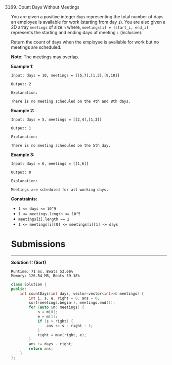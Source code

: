 3169. Count Days Without Meetings

You are given a positive integer `days` representing the total number of days an employee is available for work (starting from day `1`). You are also given a 2D array `meetings` of size `n` where, `meetings[i] = [start_i, end_i]` represents the starting and ending days of meeting `i` (inclusive).

Return the count of days when the employee is available for work but no meetings are scheduled.

**Note**: The meetings may overlap.

 

**Example 1:**
```
Input: days = 10, meetings = [[5,7],[1,3],[9,10]]

Output: 2

Explanation:

There is no meeting scheduled on the 4th and 8th days.
```

**Example 2:**
```
Input: days = 5, meetings = [[2,4],[1,3]]

Output: 1

Explanation:

There is no meeting scheduled on the 5th day.
```

**Example 3:**
```
Input: days = 6, meetings = [[1,6]]

Output: 0

Explanation:

Meetings are scheduled for all working days.
```
 

**Constraints:**

* `1 <= days <= 10^9`
* `1 <= meetings.length <= 10^5`
* `meetings[i].length == 2`
* `1 <= meetings[i][0] <= meetings[i][1] <= days`

# Submissions
---
**Solution 1: (Sort)**
```
Runtime: 71 ms, Beats 53.06%
Memory: 126.54 MB, Beats 59.18%
```
```c++
class Solution {
public:
    int countDays(int days, vector<vector<int>>& meetings) {
        int i, s, e, right = 0, ans = 0;
        sort(meetings.begin(), meetings.end());
        for (auto &m: meetings) {
            s = m[0];
            e = m[1];
            if (s > right) {
                ans += s - right - 1;
            }
            right = max(right, e);
        }
        ans += days - right;
        return ans;
    }
};
```
